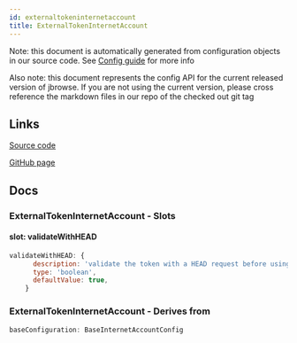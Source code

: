 ```yaml
---
id: externaltokeninternetaccount
title: ExternalTokenInternetAccount
---
```


Note: this document is automatically generated from configuration objects in our
source code. See [Config guide](/docs/config_guide) for more info

Also note: this document represents the config API for the current released
version of jbrowse. If you are not using the current version, please cross
reference the markdown files in our repo of the checked out git tag

## Links

[Source code](https://github.com/GMOD/jbrowse-components/blob/main/plugins/authentication/src/ExternalTokenModel/configSchema.ts)

[GitHub page](https://github.com/GMOD/jbrowse-components/tree/main/website/docs/config/ExternalTokenInternetAccount.md)

## Docs

### ExternalTokenInternetAccount - Slots

#### slot: validateWithHEAD

```js
validateWithHEAD: {
      description: 'validate the token with a HEAD request before using it',
      type: 'boolean',
      defaultValue: true,
    }
```

### ExternalTokenInternetAccount - Derives from

```js
baseConfiguration: BaseInternetAccountConfig
```
